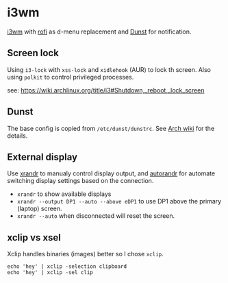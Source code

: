 # i3wm

[i3wm](https://i3wm.org/) with [rofi](https://github.com/davatorium/rofi) as d-menu replacement and [Dunst](https://dunst-project.org/) for notification.

## Screen lock

Using `i3-lock`  with `xss-lock` and `xidlehook` (AUR) to lock th screen. Also using `polkit` to control privileged processes.

see: https://wiki.archlinux.org/title/i3#Shutdown,_reboot,_lock_screen

## Dunst

The base config is copied from `/etc/dunst/dunstrc`. See [Arch wiki](https://wiki.archlinux.org/title/Dunst) for the details.

## External display

Use [xrandr](https://wiki.archlinux.org/title/Xrandr) to manualy control display output, and [autorandr](https://github.com/phillipberndt/autorandr) for automate switching display settings based on the connection.

- `xrandr` to show available displays
- `xrandr --output DP1 --auto --above eDP1` to use DP1 above the primary (laptop) screen.
- `xrandr --auto` when disconnected will reset the screen.

## xclip vs xsel

Xclip handles binaries (images) better so I chose `xclip`.

```
echo 'hey' | xclip -selection clipboard
echo 'hey' | xclip -sel clip
```
